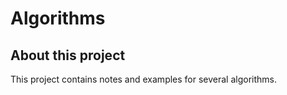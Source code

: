 # Algorithms

## About this project

This project contains notes and examples for several algorithms.
